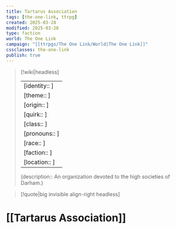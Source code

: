 ```yaml
---
title: Tartarus Association
tags: [the-one-link, ttrpg]
created: 2025-03-28
modified: 2025-03-28
type: faction
world: The One Link
campaign: "[[ttrpgs/The One Link/World|The One Link]]"
cssclasses: the-one-link
publish: true
---
```


> [!wiki|headless]
>
> |               |
> | ------------- |
> | [identity:: ] |
> | [theme:: ] |
> | [origin:: ] |
> | [quirk:: ] |
> | [class:: ] |
> | [pronouns:: ] |
> | [race:: ] |
> | [faction:: ] |
> | [location:: ] |
>
> (description:: An organization devoted to the high societies of Darham.)

> [!quote|big invisible align-right headless]

# [[Tartarus Association]]
